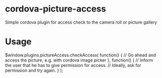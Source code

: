 # cordova-picture-access
Simple cordova plugin for access check to the camera roll or picture gallery

# Usage

$window.plugins.pictureAccess.checkAccess(
  function() {
    // Go ahead and access the picture, e.g. with cordova image picker
  },
  function() {
    // Inform the user that he has to give permission for access.
    // Ideally, ask for permission and try again.
  }
);